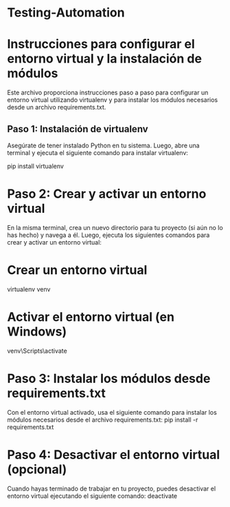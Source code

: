 # Testing-Automation
# Instrucciones para configurar el entorno virtual y la instalación de módulos

Este archivo proporciona instrucciones paso a paso para configurar un entorno virtual utilizando virtualenv y para instalar los módulos necesarios desde un archivo requirements.txt.

## Paso 1: Instalación de virtualenv

Asegúrate de tener instalado Python en tu sistema. Luego, abre una terminal y ejecuta el siguiente comando para instalar virtualenv:

pip install virtualenv

# Paso 2: Crear y activar un entorno virtual
En la misma terminal, crea un nuevo directorio para tu proyecto (si aún no lo has hecho) y navega a él. Luego, ejecuta los siguientes comandos para crear y activar un entorno virtual:
# Crear un entorno virtual
virtualenv venv

# Activar el entorno virtual (en Windows)
venv\Scripts\activate

# Paso 3: Instalar los módulos desde requirements.txt
Con el entorno virtual activado, usa el siguiente comando para instalar los módulos necesarios desde el archivo requirements.txt:
pip install -r requirements.txt

# Paso 4: Desactivar el entorno virtual (opcional)
Cuando hayas terminado de trabajar en tu proyecto, puedes desactivar el entorno virtual ejecutando el siguiente comando:
deactivate

